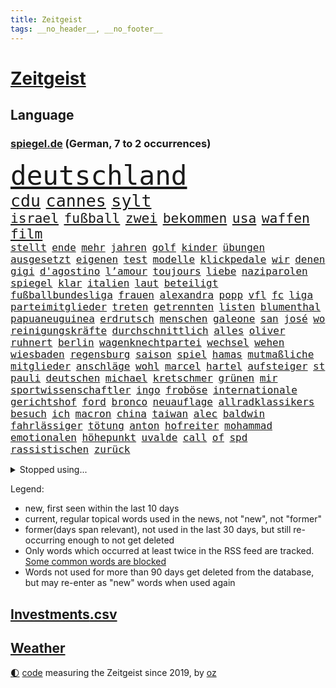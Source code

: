 ```yaml
---
title: Zeitgeist
tags: __no_header__, __no_footer__
---
```


# [Zeitgeist](https://oliz.io/zeitgeist/)

## Language

<h3><a href="https://www.spiegel.de" target="_blank">spiegel.de</a> (German, 7 to 2 occurrences)</h3>
<p style="font-family:monospace">
<span style="font-size:32pt"><a href="news_links.html#deutschland" class="current">deutschland</a></span>
<br>
<span style="font-size:20pt"><a href="news_links.html#cdu" class="current">cdu</a></span>
<span style="font-size:20pt"><a href="news_links.html#cannes" class="current">cannes</a></span>
<span style="font-size:20pt"><a href="news_links.html#sylt" class="current">sylt</a></span>
<br>
<span style="font-size:16pt"><a href="news_links.html#israel" class="current">israel</a></span>
<span style="font-size:16pt"><a href="news_links.html#fußball" class="current">fußball</a></span>
<span style="font-size:16pt"><a href="news_links.html#zwei" class="current">zwei</a></span>
<span style="font-size:16pt"><a href="news_links.html#bekommen" class="current">bekommen</a></span>
<span style="font-size:16pt"><a href="news_links.html#usa" class="current">usa</a></span>
<span style="font-size:16pt"><a href="news_links.html#waffen" class="current">waffen</a></span>
<span style="font-size:16pt"><a href="news_links.html#film" class="current">film</a></span>
<br>
<span style="font-size:12pt"><a href="news_links.html#stellt" class="current">stellt</a></span>
<span style="font-size:12pt"><a href="news_links.html#ende" class="current">ende</a></span>
<span style="font-size:12pt"><a href="news_links.html#mehr" class="current">mehr</a></span>
<span style="font-size:12pt"><a href="news_links.html#jahren" class="current">jahren</a></span>
<span style="font-size:12pt"><a href="news_links.html#golf" class="current">golf</a></span>
<span style="font-size:12pt"><a href="news_links.html#kinder" class="current">kinder</a></span>
<span style="font-size:12pt"><a href="news_links.html#übungen" class="current">übungen</a></span>
<span style="font-size:12pt"><a href="news_links.html#ausgesetzt" class="current">ausgesetzt</a></span>
<span style="font-size:12pt"><a href="news_links.html#eigenen" class="current">eigenen</a></span>
<span style="font-size:12pt"><a href="news_links.html#test" class="current">test</a></span>
<span style="font-size:12pt"><a href="news_links.html#modelle" class="current">modelle</a></span>
<span style="font-size:12pt"><a href="news_links.html#klickpedale" class="new">klickpedale</a></span>
<span style="font-size:12pt"><a href="news_links.html#wir" class="current">wir</a></span>
<span style="font-size:12pt"><a href="news_links.html#denen" class="current">denen</a></span>
<span style="font-size:12pt"><a href="news_links.html#gigi" class="new">gigi</a></span>
<span style="font-size:12pt"><a href="news_links.html#d'agostino" class="new">d'agostino</a></span>
<span style="font-size:12pt"><a href="news_links.html#l’amour" class="new">l’amour</a></span>
<span style="font-size:12pt"><a href="news_links.html#toujours" class="current">toujours</a></span>
<span style="font-size:12pt"><a href="news_links.html#liebe" class="current">liebe</a></span>
<span style="font-size:12pt"><a href="news_links.html#naziparolen" class="new">naziparolen</a></span>
<span style="font-size:12pt"><a href="news_links.html#spiegel" class="current">spiegel</a></span>
<span style="font-size:12pt"><a href="news_links.html#klar" class="current">klar</a></span>
<span style="font-size:12pt"><a href="news_links.html#italien" class="current">italien</a></span>
<span style="font-size:12pt"><a href="news_links.html#laut" class="current">laut</a></span>
<span style="font-size:12pt"><a href="news_links.html#beteiligt" class="current">beteiligt</a></span>
<span style="font-size:12pt"><a href="news_links.html#fußballbundesliga" class="current">fußballbundesliga</a></span>
<span style="font-size:12pt"><a href="news_links.html#frauen" class="current">frauen</a></span>
<span style="font-size:12pt"><a href="news_links.html#alexandra" class="current">alexandra</a></span>
<span style="font-size:12pt"><a href="news_links.html#popp" class="current">popp</a></span>
<span style="font-size:12pt"><a href="news_links.html#vfl" class="current">vfl</a></span>
<span style="font-size:12pt"><a href="news_links.html#fc" class="current">fc</a></span>
<span style="font-size:12pt"><a href="news_links.html#liga" class="current">liga</a></span>
<span style="font-size:12pt"><a href="news_links.html#parteimitglieder" class="new">parteimitglieder</a></span>
<span style="font-size:12pt"><a href="news_links.html#treten" class="current">treten</a></span>
<span style="font-size:12pt"><a href="news_links.html#getrennten" class="new">getrennten</a></span>
<span style="font-size:12pt"><a href="news_links.html#listen" class="new">listen</a></span>
<span style="font-size:12pt"><a href="news_links.html#blumenthal" class="new">blumenthal</a></span>
<span style="font-size:12pt"><a href="news_links.html#papuaneuguinea" class="current">papuaneuguinea</a></span>
<span style="font-size:12pt"><a href="news_links.html#erdrutsch" class="new">erdrutsch</a></span>
<span style="font-size:12pt"><a href="news_links.html#menschen" class="current">menschen</a></span>
<span style="font-size:12pt"><a href="news_links.html#galeone" class="new">galeone</a></span>
<span style="font-size:12pt"><a href="news_links.html#san" class="current">san</a></span>
<span style="font-size:12pt"><a href="news_links.html#josé" class="new">josé</a></span>
<span style="font-size:12pt"><a href="news_links.html#wo" class="current">wo</a></span>
<span style="font-size:12pt"><a href="news_links.html#reinigungskräfte" class="new">reinigungskräfte</a></span>
<span style="font-size:12pt"><a href="news_links.html#durchschnittlich" class="new">durchschnittlich</a></span>
<span style="font-size:12pt"><a href="news_links.html#alles" class="current">alles</a></span>
<span style="font-size:12pt"><a href="news_links.html#oliver" class="current">oliver</a></span>
<span style="font-size:12pt"><a href="news_links.html#ruhnert" class="new">ruhnert</a></span>
<span style="font-size:12pt"><a href="news_links.html#berlin" class="current">berlin</a></span>
<span style="font-size:12pt"><a href="news_links.html#wagenknechtpartei" class="new">wagenknechtpartei</a></span>
<span style="font-size:12pt"><a href="news_links.html#wechsel" class="current">wechsel</a></span>
<span style="font-size:12pt"><a href="news_links.html#wehen" class="current">wehen</a></span>
<span style="font-size:12pt"><a href="news_links.html#wiesbaden" class="current">wiesbaden</a></span>
<span style="font-size:12pt"><a href="news_links.html#regensburg" class="current">regensburg</a></span>
<span style="font-size:12pt"><a href="news_links.html#saison" class="current">saison</a></span>
<span style="font-size:12pt"><a href="news_links.html#spiel" class="current">spiel</a></span>
<span style="font-size:12pt"><a href="news_links.html#hamas" class="current">hamas</a></span>
<span style="font-size:12pt"><a href="news_links.html#mutmaßliche" class="current">mutmaßliche</a></span>
<span style="font-size:12pt"><a href="news_links.html#mitglieder" class="current">mitglieder</a></span>
<span style="font-size:12pt"><a href="news_links.html#anschläge" class="current">anschläge</a></span>
<span style="font-size:12pt"><a href="news_links.html#wohl" class="current">wohl</a></span>
<span style="font-size:12pt"><a href="news_links.html#marcel" class="current">marcel</a></span>
<span style="font-size:12pt"><a href="news_links.html#hartel" class="new">hartel</a></span>
<span style="font-size:12pt"><a href="news_links.html#aufsteiger" class="current">aufsteiger</a></span>
<span style="font-size:12pt"><a href="news_links.html#st" class="current">st</a></span>
<span style="font-size:12pt"><a href="news_links.html#pauli" class="current">pauli</a></span>
<span style="font-size:12pt"><a href="news_links.html#deutschen" class="current">deutschen</a></span>
<span style="font-size:12pt"><a href="news_links.html#michael" class="current">michael</a></span>
<span style="font-size:12pt"><a href="news_links.html#kretschmer" class="current">kretschmer</a></span>
<span style="font-size:12pt"><a href="news_links.html#grünen" class="current">grünen</a></span>
<span style="font-size:12pt"><a href="news_links.html#mir" class="current">mir</a></span>
<span style="font-size:12pt"><a href="news_links.html#sportwissenschaftler" class="current">sportwissenschaftler</a></span>
<span style="font-size:12pt"><a href="news_links.html#ingo" class="current">ingo</a></span>
<span style="font-size:12pt"><a href="news_links.html#froböse" class="new">froböse</a></span>
<span style="font-size:12pt"><a href="news_links.html#internationale" class="current">internationale</a></span>
<span style="font-size:12pt"><a href="news_links.html#gerichtshof" class="current">gerichtshof</a></span>
<span style="font-size:12pt"><a href="news_links.html#ford" class="current">ford</a></span>
<span style="font-size:12pt"><a href="news_links.html#bronco" class="new">bronco</a></span>
<span style="font-size:12pt"><a href="news_links.html#neuauflage" class="current">neuauflage</a></span>
<span style="font-size:12pt"><a href="news_links.html#allradklassikers" class="new">allradklassikers</a></span>
<span style="font-size:12pt"><a href="news_links.html#besuch" class="current">besuch</a></span>
<span style="font-size:12pt"><a href="news_links.html#ich" class="current">ich</a></span>
<span style="font-size:12pt"><a href="news_links.html#macron" class="current">macron</a></span>
<span style="font-size:12pt"><a href="news_links.html#china" class="current">china</a></span>
<span style="font-size:12pt"><a href="news_links.html#taiwan" class="current">taiwan</a></span>
<span style="font-size:12pt"><a href="news_links.html#alec" class="current">alec</a></span>
<span style="font-size:12pt"><a href="news_links.html#baldwin" class="current">baldwin</a></span>
<span style="font-size:12pt"><a href="news_links.html#fahrlässiger" class="current">fahrlässiger</a></span>
<span style="font-size:12pt"><a href="news_links.html#tötung" class="current">tötung</a></span>
<span style="font-size:12pt"><a href="news_links.html#anton" class="current">anton</a></span>
<span style="font-size:12pt"><a href="news_links.html#hofreiter" class="current">hofreiter</a></span>
<span style="font-size:12pt"><a href="news_links.html#mohammad" class="current">mohammad</a></span>
<span style="font-size:12pt"><a href="news_links.html#emotionalen" class="current">emotionalen</a></span>
<span style="font-size:12pt"><a href="news_links.html#höhepunkt" class="current">höhepunkt</a></span>
<span style="font-size:12pt"><a href="news_links.html#uvalde" class="current">uvalde</a></span>
<span style="font-size:12pt"><a href="news_links.html#call" class="new">call</a></span>
<span style="font-size:12pt"><a href="news_links.html#of" class="current">of</a></span>
<span style="font-size:12pt"><a href="news_links.html#spd" class="current">spd</a></span>
<span style="font-size:12pt"><a href="news_links.html#rassistischen" class="current">rassistischen</a></span>
<span style="font-size:12pt"><a href="news_links.html#zurück" class="current">zurück</a></span>
</p>
<details>
<summary>Stopped using...</summary>
<p class="former" style="font-size:12pt">
chelsea(1312) schule(1312) schwarzen(1312) diktator(1311) führerschein(1311) bekannten(1310) beobachtet(1310) jens(1310) leichter(1310) nato(1310) umgehen(1310) verändert(1310) anne(1309) extreme(1309) bereich(1308) beschäftigten(1308) facebook(1308) senken(1308) morgen(1307) obama(1307) priester(1307) schatten(1307) bekanntesten(1306) cristiano(1306) einwohner(1306) flüge(1306) gewaltige(1306) hinaus(1306) krankenhäuser(1306) leidet(1306) reiche(1306) ronaldo(1306) verbraucher(1306) betroffenen(1305) erteilt(1305) infektion(1305) jahrzehntelang(1305) soziale(1305) tempo(1305) vorhaben(1305) welle(1305) anleger(1304) pocht(1304) rasant(1304) reformen(1304) werder(1304) bayerische(1303) frankfurter(1303) großteil(1303) jury(1303) schlagzeilen(1303) summe(1303) uhr(1303) zurzeit(1303) belasten(1302) brexit(1302) förderung(1302) markt(1302) vermuten(1302) vielerorts(1302) fbi(1301) führung(1301) joachim(1301) kostet(1301) nummer(1301) rat(1301) schröder(1301) street(1301) türkischen(1301) klären(1300) präsidentschaftswahl(1300) getrennt(1299) wm(1299) 33(1298) bedeutung(1298) fleisch(1298) gebrochen(1298) marke(1298) siegte(1298) wälder(1298) aufnahme(1297) trafen(1297) warf(1297) abgehört(1295) anbieten(1295) widerspruch(1295) erlebte(1294) zinsen(1294) großbritanniens(1293) venezuela(1293) 3000(1292) wien(1290) entsetzen(1289) porsche(1289) 2030(1287) bundesgerichtshof(1287) fit(1287) brach(1283) katholischen(1283) bremsen(1282) dran(1282) gehörte(1282) schneider(1281) zurückgegangen(1281) produziert(1279) trauert(1275) fußballwm(1274) nasa(1274) klimaziele(1273) uhaft(1271) geborgen(1269) hinweis(1268) sogenannten(1262) armen(1255) karlsruhe(1255) gebieten(1249) heizen(1248) abschluss(1247) sachen(1231) dankt(1224) 95(1204) zustimmen(1202) stoltenberg(1113) fußballstar(1100) militärische(1097) lediglich(1093) sammelt(1053) kleidung(1052) freigesprochen(1037) ohnehin(1034) insbesondere(1029) gesund(1008) erfolgreichste(1004) russischem(996) günstiges(994) schlafen(981) börsen(980) teure(973) zeitungsbericht(971) mike(969) entlasten(962) dokumentiert(956) gesetzentwurf(955) kursieren(950) eingeführt(944) abschreckung(943) kunstwerke(941) zentralen(933) einschätzungen(930) studenten(929) magazin(927) oppositionsführer(925) menschlichkeit(922) lieferungen(919) bekannteste(910) entsteht(886) sank(879) brennt(873) lemke(841) steffi(841) expremier(836) 49(823) besetzte(793) lücken(792) flüchten(778) söhne(778) künstlerin(774) niedersächsischen(764) bezeichnen(762) fußballerinnen(760) packenden(749) schwarzes(747) verärgert(734) recherchen(731) unterliegt(727) zunahme(719) 110(709) grundschule(699) jimmy(696) stärksten(695) künstlichen(693) ukrainerusslandkrieg(692) prompt(690) anlauf(686) finde(686) braun(676) geste(672) extra(671) erlegen(668) vernichtet(666) legal(665) usrepublikaner(662) fpö(658) scheiden(647) zivile(646) einladung(628) heikle(627) sicherer(626) gott(618) kündigung(617) farben(616) gendern(615) ereignet(608) bundesbank(607) gerechtfertigt(604) nationaltrainer(595) sohnes(594) einsamkeit(590) emissionen(588) begegnung(587) dokumentieren(583) sportdirektor(581) standard(579) überraschenden(577) pakete(573) abbruch(566) außenpolitik(559) todesstrafe(559) leere(555) uskonzern(547) gesprengt(542) testet(536) sydney(535) migrationspolitik(530) langsamer(526) gekostet(524) roland(524) game(523) wechselte(523) fenster(520) hauses(516) hürde(507) tauchte(507) wiener(503) praxis(498) gelder(492) ussängerin(490) bruchteil(488) perspektive(488) geschadet(486) herstellers(480) muslime(480) miete(473) freier(472) initiative(471) rauchen(470) gelangt(466) metropolen(464) vorstandschef(464) nötigung(463) rechtsaußen(461) anderson(459) angestiegen(459) 5000(455) beantwortet(446) anderswo(445) brauche(445) toll(444) coup(443) nordirland(441) moskauer(440) zusammenstoß(436) influencer(435) spiegelreport(434) schwangerschaftsabbrüche(433) beigetragen(430) wendepunkt(428) atomwaffen(425) reichelt(425) tragischen(425) kindergrundsicherung(418) legalisierung(418) dominieren(417) handelte(414) insolvent(410) angelegenheit(406) erwarteten(406) social(406) fluggesellschaften(397) mädchens(394) astronomie(393) victor(383) usamerikanische(382) erstem(375) nachts(372) vollem(371) 15jährige(370) erging(368) formuliert(365) vierten(364) gästen(363) gegenschlag(356) spektakulären(354) anschlägen(350) kredite(350) gewannen(349) zeitungen(348) alben(345) kalifornischen(343) dortige(342) beckenbauer(341) treu(340) wirtschaftlich(340) mobilität(339) verzögert(339) luftangriffen(338) hitzewellen(336) wahlbetrug(324) argentinische(322) anschluss(318) berufen(316) unseren(315) awards(311) ärmelkanal(310) benachteiligt(309) dortigen(308) csuchef(305) klagten(305) flieger(303) variante(299) atlanta(297) fotografin(297) vormittag(297) desaster(296) ezb(296) entpuppt(295) sicheren(294) verkehrswende(292) todesfall(289) juristin(285) staus(285) brutaler(284) ausbeutung(280) iranischer(280) sechsstellige(280) stoppte(274) rasche(270) teuersten(268) bayreuth(267) schrecklichen(267) erschweren(266) niemanden(266) knie(265) sprachen(264) wolff(264) jüdisches(263) angefahren(262) einmarsch(262) re(262) brücken(259) milizen(259) trendwende(258) 42(257) ehrung(257) flüsse(257) alaska(256) eigentor(256) sperre(255) gründete(254) antonio(253) erstattet(252) schiitenmiliz(252) unterkunft(251) stieß(250) videoapp(249) sperrte(248) nachzahlen(247) gamer(246) generalbundesanwalt(243) kassel(243) miliz(243) väter(242) johann(241) uswahl(241) mittelfeld(240) neubauten(239) abhalten(237) 61(235) bars(235) leitung(235) preisverleihung(234) getöteter(231) a7(230) toptalent(230) bundesverkehrsminister(228) unschuldig(228) mehren(226) ostukraine(226) bischof(225) lebende(225) dankbar(224) verwickelt(224) weltgrößte(221) kaution(220) fußballweltmeister(219) schockt(219) sibirien(218) werkstatt(218) rekordzahl(217) nachbarland(216) flüchtlingsunterkunft(215) gemüse(215) gestiegene(215) zusammengestoßen(215) 43(214) pub(213) pflegekräfte(211) pushbacks(210) lafontaine(208) oskar(208) versuche(207) absicht(206) usrepräsentantenhaus(205) gezielte(204) ukrainehilfen(201) flügels(200) optimistischer(200) 37jähriger(198) briefe(198) store(198) israelischem(197) wilde(197) cyberattacken(196) exchef(196) lasst(196) emotionaler(195) ernähren(195) mobilisiert(195) schuf(194) milde(193) jahrelange(192) spiegelredakteurin(192) hamaschef(191) karim(189) verlusten(189) pickup(188) tanz(188) unbeliebt(188) vertrieben(188) 1990(187) kilo(187) altbundeskanzler(186) brandt(186) geräumt(186) jüdinnen(185) direkte(183) ski(183) strafmaßnahmen(183) verpackungsmüll(183) beihilfe(182) abfall(180) tipp(180) muslimen(179) titeln(179) attraktiver(178) marketing(178) state(178) websites(178) aktienmarkt(177) austin(177) ingenieur(177) raser(177) zwischenfälle(177) finanzministerium(176) dienstagmorgen(175) diktatur(174) myanmars(172) spiels(171) ukrainehilfe(171) wegfallen(171) ausschlussverfahren(170) staatsräson(169) stationieren(169) ukrainern(169) 2012(168) strengen(168) aktionäre(167) benkos(166) bundeskartellamt(166) student(166) warnzeichen(166) 19jährige(165) selbstverteidigung(165) staatlicher(165) wetten(164) gespalten(161) group(161) levi(161) traditionelle(161) kostenlos(160) rechtswidrig(160) sicherheitspersonal(160) freundeskreis(158) begrenzung(157) junis(157) überträgt(157) bett(156) ultimatum(156) aires(155) beteiligen(155) buenos(155) entspannung(155) telefoniert(155) rentnerinnen(154) bot(153) illusion(153) weiterkommen(153) pentagon(151) unterbinden(151) überschaubar(151) nehme(150) bernd(149) eupolitiker(148) frachtschiff(148) lloyd(148) zusagen(148) befunden(147) chiemsee(147) japanischen(147) verspätung(147) dubai(146) dänemarks(146) rathaus(146) zunehmen(145) 70jährige(144) diktators(144) heimatort(144) israelbesuch(144) rebellen(144) vorfällen(144) zurückgehen(144) ausgewählt(142) historischer(142) punkterekord(142) störten(142) kältewelle(141) orleans(141) symptome(141) zielen(141) zurückgekehrt(141) cybertrucks(140) handtaschen(140) 56(139) autokraten(139) bestem(139) giftige(138) kremlgegner(138) weltcup(138) willy(138) royale(137) studios(137) knapper(136) notaufnahme(136) fortnite(135) gymnasien(135) schlimme(135) zündete(135) stefanie(133) überstehen(133) liz(132) reparieren(132) schwestern(132) diversen(131) frühzeitig(130) gefördert(130) luxemburg(130) parteiführung(130) edin(129) verstärkte(129) wäldern(129) gerammt(128) oma(128) kameramann(127) leidenschaftlicher(127) routinier(127) weißer(127) lauten(126) schleppende(125) tabak(124) lehrt(123) patriotismus(122) geglaubt(121) kulisse(121) zugriff(121) rammte(120) fotografen(119) wolverhampton(119) arbeitsminister(118) bevorzugen(117) festgenommenen(117) passte(117) pforzheim(117) befassen(116) effektiv(116) kranken(116) onlineplattform(116) untersuchungskommission(116) verbraucherzentralen(116) aufklären(115) brandenburgischen(115) everton(115) interviewt(115) abgetaucht(114) einzigartigen(114) perfektes(114) rüstungsexporte(114) sonnensystem(114) innsbruck(113) autoritär(112) carlson(112) machtwort(112) niemals(112) tucker(112) sachschaden(111) 1999(110) bränden(110) darsteller(109) kaltes(109) single(109) asiatische(108) ausgespäht(108) zigaretten(108) detonationen(107) hai(107) hingelegt(107) landsleuten(107) verwehrt(107) canon(106) schlaflose(106) sony(106) fusion(105) roboter(105) typs(104) ungewohnt(104) dreharbeiten(103) gegensteuern(103) klamotten(103) premierministerin(103) quarterback(103) teamchef(103) verbündete(103) wahlkampfrede(103) insolvenzverwalter(102) isolationshaft(102) ohrfeige(102) wertvolle(102) neuerdings(101) 1970(100) 2006(100) entscheidender(100) kurth(100) lily(100) maskenpflicht(100) behindert(99) engpässe(99) girls(99) blockierten(98) spionageverdacht(98) eheschließung(97) insolvente(97) leroy(97) oman(97) sané(97) vwkonzern(97) parteiausschlussverfahren(96) befragte(95) festhalten(95) horrorfilm(95) schifffahrt(95) nützen(94) stütze(94) haniyyeh(93) ismail(93) murphy(93) prallte(93) saarländische(93) staub(93) eindringlich(92) wille(92) gespendet(91) hitlergruß(91) rod(91) sechsstellig(91) turniersieg(91) wettbewerbshüter(91) 160(90) bosporus(90) finanzwende(90) gaspedal(90) ifoindex(90) millionenschwere(90) spottet(90) erklärungen(89) faire(89) kinderärzte(89) original(89) pay(89) sozialarbeiter(89) 1924(88) expertenrat(88) gedicht(88) natogeneralsekretär(88) spätere(88) stärkeren(88) afdfunktionär(87) afdmann(87) doppelpack(87) drecksarbeit(87) einzelner(87) konflikts(87) korrigiert(87) palästinenserhilfswerk(87) podolski(87) verdrängung(87) wovon(87) anonymer(86) aufgeklärt(86) feuers(86) geschichtsbücher(86) korallen(86) tieres(86) vergibt(86) verletzungspause(86) ableger(85) notwendigen(85) strukturen(85) verknüpft(85) bronze(84) erzielten(84) halbfinaleinzug(84) korruptionsbekämpfung(84) angewendet(83) ausrichten(83) gefälschter(83) neunten(83) unionspolitiker(83) beschneiden(82) fragil(82) jena(82) landrat(82) nacktbilder(82) bitcoins(81) dopingverdacht(81) prüfbericht(81) starensemble(81) universal(81) widerlegen(81) interpol(80) unpopulären(80) verhandlungstag(80) vorstoßen(80) weitergegeben(80) aktienpaket(79) basketballsuperstar(79) hamiltons(79) hernández(79) herunterzuspielen(79) pasta(79) philippe(79) popsuperstars(79) professoren(79) ruinen(79) täuscht(79) versace(79) zähler(79) kehl(78) krönt(78) styles(78) überbieten(78) 4000(77) abziehen(77) augsburger(77) caren(77) eugipfel(77) fujifilm(77) miosga(77) namibias(77) nestlé(77) nikon(77) toppt(77) versetzt(77) lieferdienste(76) maßgeblich(76) olympiasaison(76) verlässlicher(76) durchfallen(75) einlösen(75) gegessen(75) produktionsrückgang(75) siebten(75) striktere(75) wohne(75) zurückfordern(75) gesetzesvorhaben(74) nflgeschichte(74) usmoderator(74) verkürzte(74) zeugenaussage(74) elektrischen(73) fpöchef(73) günter(73) prestigeprojekts(73) schuldenabbau(73) spielraum(73) umbaupläne(73) witwe(73) dieter(72) ethnologin(72) gerd(72) huawei(72) langweilt(72) statue(72) unzufriedene(72) autofahrerin(71) dimension(71) facebookkonzern(71) fahndungsliste(71) forschungsteam(71) freut(71) gewordene(71) hilfspaket(71) missachtet(71) nachbessern(71) olivier(71) platte(71) regimes(71) taylorswiftfans(71) 14000(70) geraucht(70) natostaaten(70) raf(70) revolutionsgericht(70) sparer(70) sportwelt(70) telegram(70) ungelöst(70) verwandten(70) votum(70) zaubern(70) 42jährigen(69) achterbahn(69) case(69) cold(69) jahresgewinn(69) obst(69) silvestermord(69) sound(69) suzuki(69) treibhausgasemissionen(69) ussenat(69) ausgesucht(68) civil(68) formulierung(68) landesvorsitz(68) pose(68) 450(67) anwenden(67) bezahlte(67) drohnenangriffen(67) entschuldigte(67) gewaltiges(67) glückliche(67) haustür(67) menschenrechtsverletzungen(67) plaudert(67) schwimmer(67) unmöglich(67) vorweisen(67) waffenhilfe(67) gedanke(66) hakenkreuzschmierereien(66) hirngespinst(66) repressalien(66) trollt(66) verbal(66) wahlkampfveranstaltung(66) duos(65) fabrice(65) groningen(65) julija(65) leggeri(65) nawalnaja(65) urteilte(65) 1982(64) bewerben(64) erhalt(64) gemäßigte(64) kimmel(64) saboteure(64) stimmlich(64) verhungern(64) wirtschaftskrise(64) canaria(63) erhoffte(63) eukommissionspräsidentin(63) gran(63) intensivieren(63) potter(63) befördert(62) dmitrij(62) english(62) flugzeughersteller(62) geywitz(62) klara(62) rihanna(62) lud(61) ludwigshafen(61) pflichtspiele(61) prüfstand(61) scheidung(61) übertrieben(61) substanziellen(60) hörte(59) planung(59) sprang(59) valley(59) bedürfnisse(58) heilbronn(58) lawrow(58) lidl(58) sergej(58) usprofiliga(58) verhängen(58) versöhnung(58) vögel(58) zerstrittene(58) cannabisgesetz(57) dienstreise(57) einfuhr(57) erheblichen(57) kiffen(57) klagte(57) kremlnahen(57) maxim(57) milden(57) prorussischen(57) spice(57) tierpark(57) verfehlen(57) ärztlichen(57) geistliche(56) interviews(56) kigenerierter(56) kriegsverlauf(56) lästern(56) usmilitärhilfe(56) 35000(55) 66jährigen(55) anschaffung(55) ehrgeizigen(55) euparlaments(55) munich(55) persönlichkeit(55) ruth(55) verbannt(55) zuständigen(55) kaufkraft(54) konfrontationskurs(54) meistgesuchten(54) ussanktionen(54) wiederentdeckung(54) betrunkene(53) meeren(53) verschmutzung(53) verschollenes(53) wohlstandsverlust(53) andrang(52) berührende(52) beschaffen(52) erstaunt(52) komplizierten(52) liveschalte(52) unschuld(52) vergehens(52) bomben(51) einkünfte(51) episode(51) drohe(50) firmengruppe(50) pole(50) erkämpft(49) firmengelände(49) gestrichene(49) gigantische(49) heidenheims(49) mobilitätsforscher(49) vortragen(49) cannabisverbot(48) dopingfall(48) drebin(48) kanone(48) klaas(48) liam(48) lukrativ(48) neeson(48) stemmt(48) appstores(47) behinderung(47) bgh(47) enthüllen(47) kirsten(47) urin(47) würdigen(47) aufzeichnung(46) bedauerlich(46) berlinfriedrichshain(46) luise(46) schulzeit(46) südlich(46) verschärfte(46) abgeschlagen(45) abschalten(45) cat(45) gewagte(45) havertz(45) mehrmonatigen(45) porträt(45) rollstuhlfahrer(45) verschuldete(45) erschlagen(44) freundlichkeit(44) landeskriminalamt(44) nominierten(44) pastasoße(44) plastikverschmutzung(44) schub(44) wirtschaftsspionage(44) apps(43) dubiosen(43) holtby(43) mies(43) vorlage(43) zurückrudern(43) überfahrt(43) abgrund(42) analysten(42) beschießt(42) f1(42) pessimistisch(42) schrank(42) separatisten(42) sommermärchenprozess(42) usgesetz(42) verbrauchen(42) bafin(41) indizien(41) kosmos(41) polizeiuniform(41) wiederbelebung(41) barrier(40) dagegenhalten(40) pavillon(40) reef(40) sparten(40) stützpunkt(40) batteriepakets(39) billy(39) gartenteich(39) geübt(39) millionenzahlungen(39) sicherheitsgefühl(39) umweltschutz(39) unoexperten(39) usfernsehen(39) verona(39) weltranglistenerste(39) weltraumschrott(39) footballstar(38) kates(38) käufern(38) wendungen(38) 82(37) arbeitskräften(37) menschenrechtler(37) radfahrstreifen(37) schick(37) ushersteller(37) award(36) dramatischem(36) hunderten(36) insulaner(36) montiert(36) playoffteilnahme(36) rentenerhöhung(36) sammelklage(36) schlager(36) wiedersehen(36) zaubert(36) krediten(35) milliardenhilfe(35) recycling(35) spannung(35) syrischer(35) tabellenletzten(35) würzig(35) abgebrannt(34) brachen(34) bvbprofi(34) plötzliche(34) mecklenburg(33) niere(33) rettungswagen(33) scheut(33) schlagersänger(33) statistische(33) zustände(33) 2029(32) bekannter(32) locker(32) organspende(32) titelchance(32) trikots(32) verschlechtern(32) studio(31) altkanzler(30) drosten(30) hassen(30) klinikmitarbeiter(30) superfood(30) clubs(29) eskalierende(29) handelsbeginn(29) opel(29) rüdiger(29) züchten(29) 44(28) dirigent(28) grundschulen(28) haushaltsüberschuss(28) schwangerschaftsabbruch(28) schweigegeldzahlungen(28) schwellenländern(28) tragbar(28) unbegründet(28) no(27) pamela(27) potenzial(27) péter(27) verrat(27) ausgelastet(26) einrichtung(26) entlassung(26) großangriff(26) größtes(26) konjunkturprognose(26) louis(26) sechsten(26) armenien(25) beeinflusste(25) desselben(25) gefährt(25) genderverbot(25) isolieren(25) pflichten(25) tagebuch(25) tierpfleger(25) unzulässig(25) akut(24) benachbarten(24) nett(24) postet(24) verschenkt(24) arzneimittel(23) bahntickets(23) eroller(23) escooter(23) guillaume(23) kürzen(23) mexikanischen(23) rutschten(23) schmutzige(23) terrorvorwürfen(23) unterkühlt(23) zählten(23) biergarten(22) funktionäre(22) türen(22) alan(21) beschleunigung(21) biergärten(21) brückeneinsturz(21) erdogan(21) erneuert(21) gaspreis(21) geldautomat(21) greifswalder(21) kronzeuge(21) mathieu(21) poel(21) afrikanischer(20) eheaus(20) entertainer(20) polizistin(20) zivilgesellschaft(20) abbas(19) abgestraft(19) brandstiftung(19) erheblicher(19) handlungsbedarf(19) hochgeschwindigkeitszug(19) milchstraße(19) zahnbehandlung(19) drohung(18) enttarnt(18) fallout(18) intendanz(18) lateinamerika(18) libanesische(18) relativ(18) weltklassespieler(18) churchill(17) dringlicher(17) ermittelte(17) knauf(17) ungestört(17) gezüchtet(16) herausragender(16) hommage(16) jam(16) pearl(16) rennfahrer(16) äpfeln(16) angezündet(15) dunst(15) knochenjob(15) photo(15) press(15) sergio(15) spdspitze(15) tabubruch(15) magyar(14) project(14) rechnung(14) schürt(14) theoretisch(14) unbesiegbar(14) verhaften(14) europaspitzenkandidat(13) gucken(13) jubiläumsfeier(13) szenarien(13) versammelter(13) deepfakes(12) grenzkontrollen(12) großkonzerne(12) hundebox(12) reporterfrage(12) steinzeit(12) unglücklich(12) unterschätzen(12) verkehrsmittel(12) draft(11) fischern(11) genf(11) kaninchen(11) nachspiel(11) prosieben(11) schlechteste(11) tarif(11)
</p>
</details>
<p>Legend:
<ul>
<li><span class="new">new</span>, first seen within the last 10 days</li>
<li><span class="current">current</span>, regular topical words used in the news, not "new", not "former"</li>
<li><span class="former">former(days span relevant)</span>, not used in the last 30 days, but still re-occurring enough to not get deleted</li>
<li>Only words which occurred at least twice in the RSS feed are tracked. <a href="language/filters.py">Some common words are blocked</a></li>
<li>Words not used for more than 90 days get deleted from the database, but may re-enter as "new" words when used again</li>
</ul>
</p>

## [Investments](investments.html)[.csv](investments.csv)

## [Weather](weather.html)

<footer>
<a href="javascript:toggleTheme()" class="nav">🌓</a>
<a href="https://github.com/ooz/zeitgeist">code</a> measuring the Zeitgeist since 2019, by <a href="https://oliz.io">oz</a>
</footer>
